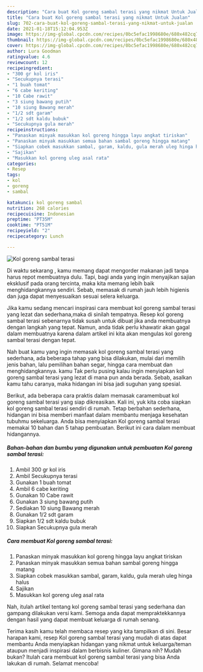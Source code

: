 ```yaml
---
description: "Cara buat Kol goreng sambal terasi yang nikmat Untuk Jualan"
title: "Cara buat Kol goreng sambal terasi yang nikmat Untuk Jualan"
slug: 702-cara-buat-kol-goreng-sambal-terasi-yang-nikmat-untuk-jualan
date: 2021-01-18T15:12:04.953Z
image: https://img-global.cpcdn.com/recipes/0bc5efac1998680e/680x482cq70/kol-goreng-sambal-terasi-foto-resep-utama.jpg
thumbnail: https://img-global.cpcdn.com/recipes/0bc5efac1998680e/680x482cq70/kol-goreng-sambal-terasi-foto-resep-utama.jpg
cover: https://img-global.cpcdn.com/recipes/0bc5efac1998680e/680x482cq70/kol-goreng-sambal-terasi-foto-resep-utama.jpg
author: Lura Goodman
ratingvalue: 4.6
reviewcount: 12
recipeingredient:
- "300 gr kol iris"
- "Secukupnya terasi"
- "1 buah tomat"
- "6 cabe keriting"
- "10 Cabe rawit"
- "3 siung bawang putih"
- "10 siung Bawang merah"
- "1/2 sdt garam"
- "1/2 sdt kaldu bubuk"
- "Secukupnya gula merah"
recipeinstructions:
- "Panaskan minyak masukkan kol goreng hingga layu angkat tiriskan"
- "Panaskan minyak masukkan semua bahan sambal goreng hingga matang"
- "Siapkan cobek masukkan sambal, garam, kaldu, gula merah uleg hinga halus"
- "Sajikan"
- "Masukkan kol goreng uleg asal rata"
categories:
- Resep
tags:
- kol
- goreng
- sambal

katakunci: kol goreng sambal 
nutrition: 268 calories
recipecuisine: Indonesian
preptime: "PT35M"
cooktime: "PT51M"
recipeyield: "2"
recipecategory: Lunch

---
```



![Kol goreng sambal terasi](https://img-global.cpcdn.com/recipes/0bc5efac1998680e/680x482cq70/kol-goreng-sambal-terasi-foto-resep-utama.jpg)

Di waktu  sekarang , kamu memang dapat mengorder makanan jadi tanpa harus repot membuatnya dulu. Tapi, bagi anda yang ingin menyajikan sajian eksklusif pada orang tercinta, maka kita memang lebih baik menghidangkannya sendiri. Sebab, memasak di rumah jauh lebih higienis dan juga dapat menyesuaikan sesuai selera keluarga.

Jika kamu sedang mencari inspirasi cara membuat kol goreng sambal terasi yang lezat dan sederhana,maka di sinilah tempatnya. Resep kol goreng sambal terasi  sebenarnya tidak susah untuk dibuat jika anda membuatnya dengan langkah yang tepat. Namun, anda tidak perlu khawatir akan gagal dalam membuatnya 
karena dalam artikel ini kita akan mengulas kol goreng sambal terasi dengan tepat.  



Nah buat kamu yang ingin memasak kol goreng sambal terasi yang sederhana, ada beberapa tahap yang bisa dilakukan, mulai dari memilih jenis bahan, lalu pemilihan bahan segar, hingga cara membuat dan menghidangkannya. kamu Tak perlu pusing kalau ingin menyiapkan kol goreng sambal terasi yang lezat di mana pun anda berada. Sebab, asalkan kamu  tahu caranya, maka hidangan ini bisa jadi suguhan yang spesial.

Berikut, ada beberapa cara praktis  dalam memasak caramembuat kol goreng sambal terasi yang siap dikreasikan. Kali ini, yuk kita coba siapkan kol goreng sambal terasi sendiri di rumah. Tetap berbahan sederhana, hidangan ini bisa memberi manfaat dalam membantu menjaga kesehatan tubuhmu sekeluarga. Anda bisa menyiapkan Kol goreng sambal terasi memakai 10 bahan dan 5 tahap pembuatan. Berikut ini cara dalam membuat hidangannya.

<!--inarticleads1-->

##### Bahan-bahan dan bumbu yang digunakan untuk pembuatan Kol goreng sambal terasi:

1. Ambil 300 gr kol iris
1. Ambil Secukupnya terasi
1. Gunakan 1 buah tomat
1. Ambil 6 cabe keriting
1. Gunakan 10 Cabe rawit
1. Gunakan 3 siung bawang putih
1. Sediakan 10 siung Bawang merah
1. Gunakan 1/2 sdt garam
1. Siapkan 1/2 sdt kaldu bubuk
1. Siapkan Secukupnya gula merah




<!--inarticleads2-->

##### Cara membuat Kol goreng sambal terasi:

1. Panaskan minyak masukkan kol goreng hingga layu angkat tiriskan
1. Panaskan minyak masukkan semua bahan sambal goreng hingga matang
1. Siapkan cobek masukkan sambal, garam, kaldu, gula merah uleg hinga halus
1. Sajikan
1. Masukkan kol goreng uleg asal rata




Nah, itulah artikel tentang  kol goreng sambal terasi  yang sederhana dan gampang dilakukan versi kami. Semoga anda dapat mempraktekkannya dengan hasil yang dapat membuat keluarga di rumah senang. 

Terima kasih kamu telah membaca resep yang kita tampilkan di sini. Besar harapan kami, resep  Kol goreng sambal terasi yang mudah di atas dapat membantu Anda menyiapkan hidangan yang nikmat untuk keluarga/teman ataupun menjadi inspirasi dalam berbisnis kuliner. Gimana nih? Mudah bukan? Itulah cara membuat kol goreng sambal terasi yang bisa Anda lakukan di rumah. Selamat mencoba!


